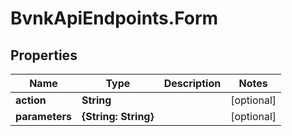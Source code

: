 # BvnkApiEndpoints.Form

## Properties

Name | Type | Description | Notes
------------ | ------------- | ------------- | -------------
**action** | **String** |  | [optional] 
**parameters** | **{String: String}** |  | [optional] 


